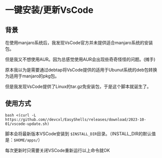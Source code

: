 # 一键安装/更新VsCode

## 背景

在使用manjaro系统后，我发现VsCode官方并未提供适合manjaro系统的安装包。

但是我又不想使用AUR。因为总感觉使用AUR会出现些奇奇怪怪的问题。(摊手)

原本我以为是需要通过debtap将VsCode提供的适用于Ubunut系统的deb包转换为适用于manjaro的pkg包。

但是我发现VsCode提供了Linux的tar.gz免安装包，于是这个脚本就诞生了。

## 使用方式

`bash <(curl -L https://github.com//devcxl/EasyShells/releases/download/2023-10-01/vscode-update.sh)`


脚本会将最新版本VSCode安装到 `$INSTALL_DIR`目录。（INSTALL_DIR的默认值是：`$HOME/apps/`）

每次更新时只需要关闭VSCode重新运行以上命令就OK